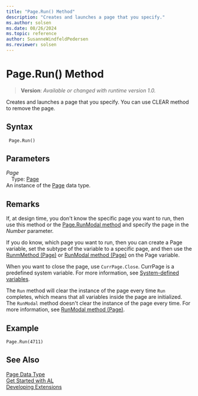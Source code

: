 ```yaml
---
title: "Page.Run() Method"
description: "Creates and launches a page that you specify."
ms.author: solsen
ms.date: 08/26/2024
ms.topic: reference
author: SusanneWindfeldPedersen
ms.reviewer: solsen
---
```

[//]: # (START>DO_NOT_EDIT)
[//]: # (IMPORTANT:Do not edit any of the content between here and the END>DO_NOT_EDIT.)
[//]: # (Any modifications should be made in the .xml files in the ModernDev repo.)
# Page.Run() Method
> **Version**: _Available or changed with runtime version 1.0._

Creates and launches a page that you specify. You can use CLEAR method to remove the page.


## Syntax
```AL
 Page.Run()
```
## Parameters
*Page*  
&emsp;Type: [Page](page-data-type.md)  
An instance of the [Page](page-data-type.md) data type.  


[//]: # (IMPORTANT: END>DO_NOT_EDIT)

## Remarks

If, at design time, you don't know the specific page you want to run, then use this method or the [Page.RunModal method](page-runmodal--method.md) and specify the page in the *Number* parameter.  

If you do know, which page you want to run, then you can create a Page variable, set the subtype of the variable to a specific page, and then use the [RunmMethod \(Page\)](page-run--method.md) or [RunModal method \(Page\)](page-runmodal--method.md) on the Page variable.  

When you want to close the page, use `CurrPage.Close`. CurrPage is a predefined system variable. For more information, see [System-defined variables](../../devenv-system-defined-variables.md).  

The `Run` method will clear the instance of the page every time `Run` completes, which means that all variables inside the page are initialized. The `RunModal` method doesn't clear the instance of the page every time. For more information, see [RunModal method \(Page\)](page-runmodal--method.md).

## Example  

```al
Page.Run(4711)
```  
  
## See Also
[Page Data Type](page-data-type.md)  
[Get Started with AL](../../devenv-get-started.md)  
[Developing Extensions](../../devenv-dev-overview.md)